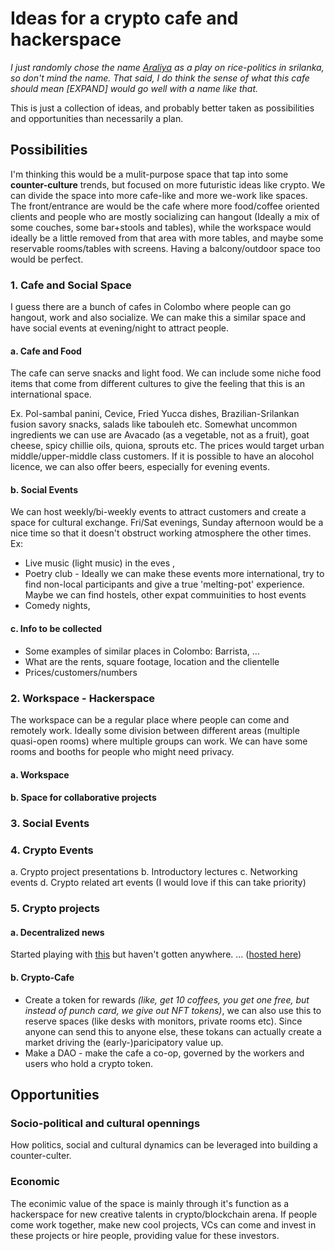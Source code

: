 # Ideas for a crypto cafe and hackerspace #

*I just randomly chose the name [Araliya](https://duckduckgo.com/?q=araliya&t=brave&iax=images&ia=images) as a play on rice-politics in srilanka, so don't mind the name. That said, I do think the sense of what this cafe should mean [EXPAND] would go well with a name like that.*

This is just a collection of ideas, and probably better taken as possibilities and opportunities than necessarily a plan.

## Possibilities ##

I'm thinking this would be a mulit-purpose space that tap into some **counter-culture** trends, but focused on more futuristic ideas like crypto. We can divide the space into more cafe-like and more we-work like spaces. The front/entrance are would be the cafe where more food/coffee oriented clients and people who are mostly socializing can hangout (Ideally a mix of some couches, some bar+stools and tables), while the workspace would ideally be a little removed from that area with more tables, and maybe some reservable rooms/tables with screens. Having a balcony/outdoor space too would be perfect.


### 1. Cafe and Social Space ###

I guess there are a bunch of cafes in Colombo where people can go hangout, work and also socialize. We can make this a similar space and have social events at evening/night to attract people.

#### a. Cafe and Food
The cafe can serve snacks and light food. We can include some niche food items that come from different cultures to give the feeling that this is an international space.

Ex. Pol-sambal panini, Cevice, Fried Yucca dishes, Brazilian-Srilankan fusion savory snacks, salads like tabouleh etc. Somewhat uncommon ingredients we can use are Avacado (as a vegetable, not as a fruit), goat cheese, spicy chillie oils, quiona, sprouts etc. The prices would target urban middle/upper-middle class customers. If it is possible to have an alocohol licence, we can also offer beers, especially for evening events.

#### b. Social Events
We can host weekly/bi-weekly events to attract customers and create a space for cultural exchange. Fri/Sat evenings, Sunday afternoon would be a nice time so that it doesn't obstruct working atmosphere the other times.
Ex:
+ Live music (light music) in the eves ,
+ Poetry club - Ideally we can make these events more international, try to find non-local participants and give a true 'melting-pot' experience. Maybe we can find hostels, other expat commuinities to host events
+ Comedy nights,

#### c. Info to be collected
+ Some examples of similar places in Colombo: Barrista, ...
+ What are the rents, square footage, location and the clientelle
+ Prices/customers/numbers

### 2. Workspace - Hackerspace ###
The workspace can be a regular place where people can come and remotely work. Ideally some division between different areas (multiple quasi-open rooms) where multiple groups can work. We can have some rooms and booths for people who might need privacy.

#### a. Workspace 
#### b. Space for collaborative projects

### 3. Social Events ###

### 4. Crypto Events ###
a. Crypto project presentations
b. Introductory lectures
c. Networking events
d. Crypto related art events (I would love if this can take priority)

### 5. Crypto projects ###
#### a. Decentralized news
Started playing with [this](https://github.com/xcorat/denewz-0) but haven't gotten anywhere. ... ([hosted here](https://denewz-alpha.netlify.app/#/))
#### b. Crypto-Cafe
+ Create a token for rewards *(like, get 10 coffees, you get one free, but instead of punch card, we give out NFT tokens)*, we can also use this to reserve spaces (like desks with monitors, private rooms etc). Since anyone can send this to anyone else, these tokans can actually create a market driving the (early-)paricipatory value up.
+ Make a DAO - make the cafe a co-op, governed by the workers and users who hold a crypto token.

## Opportunities ##

### Socio-political and cultural opennings

How politics, social and cultural dynamics can be leveraged into building a counter-culter.

### Economic

The econimic value of the space is mainly through it's function as a hackerspace for new creative talents in crypto/blockchain arena. If people come work together, make new cool projects, VCs can come and invest in these projects or hire people, providing value for these investors.
